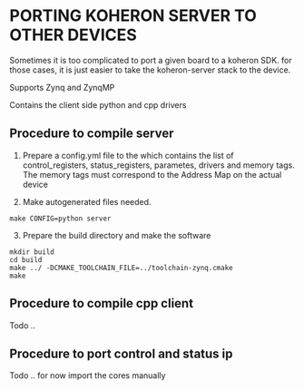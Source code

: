 # PORTING KOHERON SERVER TO OTHER DEVICES

Sometimes it is too complicated to port a given board to a koheron SDK. for those cases, it is just easier to take the 
koheron-server stack to the device.  

Supports Zynq and ZynqMP

Contains the client side python and cpp drivers

## Procedure to compile server
1. Prepare a config.yml file to the which contains the list of control_registers, status_registers, parametes, drivers and memory tags. The memory tags must correspond to the Address Map on the actual device

2. Make autogenerated files needed.
``` 
make CONFIG=python server
```

3. Prepare the build directory and make the software
```
mkdir build
cd build
make ../ -DCMAKE_TOOLCHAIN_FILE=../toolchain-zynq.cmake 
make
```

## Procedure to compile cpp client
Todo .. 


## Procedure to port control and status ip
Todo .. for now import the cores manually
